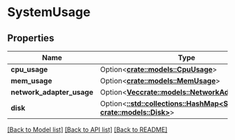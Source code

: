 # SystemUsage

## Properties

Name | Type | Description | Notes
------------ | ------------- | ------------- | -------------
**cpu_usage** | Option<[**crate::models::CpuUsage**](CpuUsage.md)> |  | [optional]
**mem_usage** | Option<[**crate::models::MemUsage**](MemUsage.md)> |  | [optional]
**network_adapter_usage** | Option<[**Vec<crate::models::NetworkAdapterUsage>**](NetworkAdapterUsage.md)> |  | [optional]
**disk** | Option<[**::std::collections::HashMap<String, crate::models::Disk>**](Disk.md)> |  | [optional]

[[Back to Model list]](../README.md#documentation-for-models) [[Back to API list]](../README.md#documentation-for-api-endpoints) [[Back to README]](../README.md)


